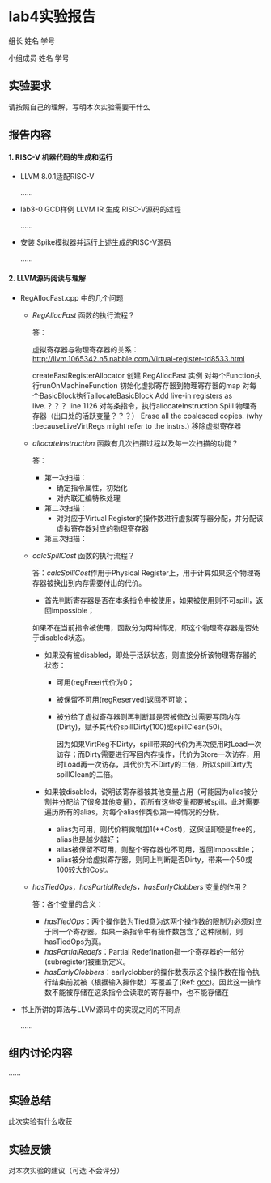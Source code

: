 # lab4实验报告

组长 姓名 学号

小组成员 姓名 学号

## 实验要求

请按照自己的理解，写明本次实验需要干什么

## 报告内容

#### 1. RISC-V 机器代码的生成和运行

- LLVM 8.0.1适配RISC-V

  ......

- lab3-0 GCD样例 LLVM IR 生成 RISC-V源码的过程

  ......

- 安装 Spike模拟器并运行上述生成的RISC-V源码

  ......

#### 2. LLVM源码阅读与理解

- RegAllocFast.cpp 中的几个问题

  * *RegAllocFast* 函数的执行流程？

    答：
    
    虚拟寄存器与物理寄存器的关系：
    http://llvm.1065342.n5.nabble.com/Virtual-register-td8533.html

    createFastRegisterAllocator 创建 RegAllocFast 实例
    对每个Function执行runOnMachineFunction
        初始化虚拟寄存器到物理寄存器的map
        对每个BasicBlock执行allocateBasicBlock
            Add live-in registers as live.？？？ line 1126
            对每条指令，执行allocateInstruction
            Spill 物理寄存器（出口处的活跃变量？？？）
            Erase all the coalesced copies.  (why :becauseLiveVirtRegs might refer to the instrs.)
        移除虚拟寄存器

  * *allocateInstruction* 函数有几次扫描过程以及每一次扫描的功能？

    答：
    
    - 第一次扫描：
      - 确定指令属性，初始化
      - 对内联汇编特殊处理
    - 第二次扫描：
      - 对对应于Virtual Register的操作数进行虚拟寄存器分配，并分配该虚拟寄存器对应的物理寄存器
    - 第三次扫描：

  * *calcSpillCost* 函数的执行流程？

    答：*calcSpillCost*作用于Physical Register上，用于计算如果这个物理寄存器被换出到内存需要付出的代价。

    - 首先判断寄存器是否在本条指令中被使用，如果被使用则不可spill，返回impossible；

    如果不在当前指令被使用，函数分为两种情况，即这个物理寄存器是否处于disabled状态。

    - 如果没有被disabled，即处于活跃状态，则直接分析该物理寄存器的状态：

      - 可用(regFree)代价为0；

      - 被保留不可用(regReserved)返回不可能；

      - 被分给了虚拟寄存器则再判断其是否被修改过需要写回内存(Dirty)，赋予其代价spillDirty(100)或spillClean(50)。

        因为如果VirtReg不Dirty，spill带来的代价为再次使用时Load一次访存；而Dirty需要进行写回内存操作，代价为Store一次访存，用时Load再一次访存，其代价为不Dirty的二倍，所以spillDirty为spillClean的二倍。

    - 如果被disabled，说明该寄存器被其他变量占用（可能因为alias被分割并分配给了很多其他变量），而所有这些变量都要被spill。此时需要遍历所有的alias，对每个alias作类似第一种情况的分析。
      - alias为可用，则代价稍微增加1(++Cost)，这保证即使是free的，alias也是越少越好；
      - alias被保留不可用，则整个寄存器也不可用，返回Impossible；
      - alias被分给虚拟寄存器，则同上判断是否Dirty，带来一个50或100较大的Cost。

  * *hasTiedOps*，*hasPartialRedefs，hasEarlyClobbers* 变量的作用？

    答：各个变量的含义：
    
    - *hasTiedOps*：两个操作数为Tied意为这两个操作数的限制为必须对应于同一个寄存器。如果一条指令中有操作数包含了这种限制，则hasTiedOps为真。
    - *hasPartialRedefs*：Partial Redefination指一个寄存器的一部分(subregister)被重新定义。
    - *hasEarlyClobbers*：earlyclobber的操作数表示这个操作数在指令执行结束前就被（根据输入操作数）写覆盖了(Ref: [gcc](https://gcc.gnu.org/onlinedocs/gcc/Modifiers.html#Modifiers))。因此这一操作数不能被存储在这条指令会读取的寄存器中，也不能存储在

- 书上所讲的算法与LLVM源码中的实现之间的不同点

  ......



## 组内讨论内容

......

## 实验总结

此次实验有什么收获

## 实验反馈

对本次实验的建议（可选 不会评分）
